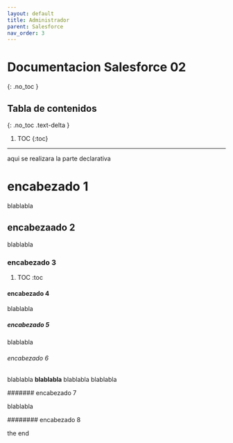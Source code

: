 ```yaml
---
layout: default
title: Administrador
parent: Salesforce
nav_order: 3
---
```


# Documentacion Salesforce 02
{: .no_toc }

## Tabla de contenidos
{: .no_toc .text-delta }

1. TOC
{:toc}

---

aqui se realizara la parte declarativa

# encabezado 1

blablabla

## encabezaado 2

blablabla

### encabezado 3

1. TOC
:toc

#### encabezado 4

blablabla

##### encabezado 5

blablabla

###### encabezado 6

blablabla **blablabla** blablabla  blablabla

####### encabezado 7

blablabla

######## encabezado 8

the end
